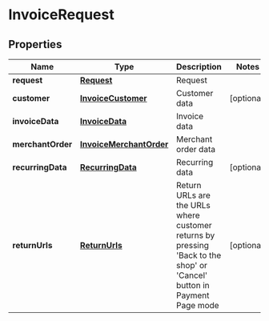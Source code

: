 
# InvoiceRequest

## Properties
Name | Type | Description | Notes
------------ | ------------- | ------------- | -------------
**request** | [**Request**](Request.md) | Request | 
**customer** | [**InvoiceCustomer**](InvoiceCustomer.md) | Customer data |  [optional]
**invoiceData** | [**InvoiceData**](InvoiceData.md) | Invoice data | 
**merchantOrder** | [**InvoiceMerchantOrder**](InvoiceMerchantOrder.md) | Merchant order data | 
**recurringData** | [**RecurringData**](RecurringData.md) | Recurring data |  [optional]
**returnUrls** | [**ReturnUrls**](ReturnUrls.md) | Return URLs are the URLs where customer returns by pressing &#39;Back to the shop&#39; or &#39;Cancel&#39; button in Payment Page mode |  [optional]




